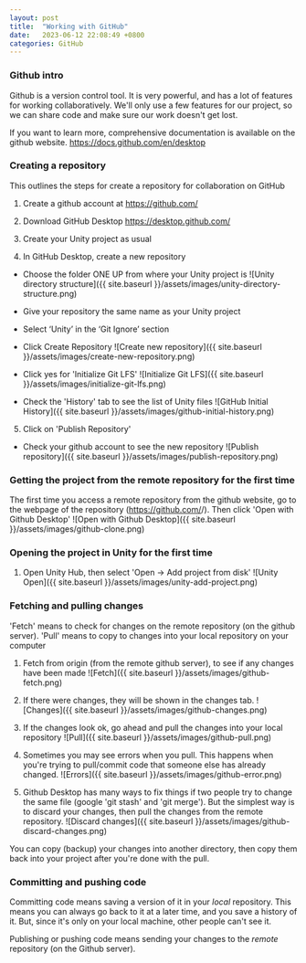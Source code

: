 ```yaml
---
layout: post
title:  "Working with GitHub"
date:   2023-06-12 22:08:49 +0800
categories: GitHub
---
```


### Github intro

Github is a version control tool. It is very powerful, and has a lot of features
for working collaboratively. We'll only use a few features for our project, so we can share
code and make sure our work doesn't get lost.

If you want to learn more, comprehensive documentation is available on the github website.
https://docs.github.com/en/desktop

### Creating a repository

This outlines the steps for create a repository for collaboration on GitHub

1. Create a github account at
https://github.com/

2. Download GitHub Desktop
https://desktop.github.com/

3. Create your Unity project as usual

4. In GitHub Desktop, create a new repository
  - Choose the folder ONE UP from where your Unity project is
  ![Unity directory structure]({{ site.baseurl }}/assets/images/unity-directory-structure.png)

  - Give your repository the same name as your Unity project
  - Select ‘Unity’ in the ‘Git Ignore’ section
  - Click Create Repository
  ![Create new repository]({{ site.baseurl }}/assets/images/create-new-repository.png)

  - Click yes for 'Initialize Git LFS'
  ![Initialize Git LFS]({{ site.baseurl }}/assets/images/initialize-git-lfs.png)

  - Check the 'History' tab to see the list of Unity files
  ![GitHub Initial History]({{ site.baseurl }}/assets/images/github-initial-history.png)

5. Click on 'Publish Repository'
  - Check your github account to see the new repository
![Publish repository]({{ site.baseurl }}/assets/images/publish-repository.png)

### Getting the project from the remote repository for the first time

The first time you access a remote repository from the github website, go to the
webpage of the repository (https://github.com/<username>/<repoName>). Then click
'Open with Github Desktop'
![Open with Github Desktop]({{ site.baseurl }}/assets/images/github-clone.png)

### Opening the project in Unity for the first time

1. Open Unity Hub, then select 'Open -> Add project from disk'
![Unity Open]({{ site.baseurl }}/assets/images/unity-add-project.png)

### Fetching and pulling changes

'Fetch' means to check for changes on the remote repository (on the github server).
'Pull' means to copy to changes into your local repository on your computer

1. Fetch from origin (from the remote github server), to see if any changes have been made
![Fetch]({{ site.baseurl }}/assets/images/github-fetch.png)

2. If there were changes, they will be shown in the changes tab.
![Changes]({{ site.baseurl }}/assets/images/github-changes.png)

3. If the changes look ok, go ahead and pull the changes into your local repository
![Pull]({{ site.baseurl }}/assets/images/github-pull.png)

4. Sometimes you may see errors when you pull. This happens when you're trying to pull/commit
code that someone else has already changed. 
![Errors]({{ site.baseurl }}/assets/images/github-error.png)

5. Github Desktop has many ways to fix things if two people try to change the same file
 (google 'git stash' and 'git merge'). But the simplest way is to discard your changes,
 then pull the changes from the remote repository.
![Discard changes]({{ site.baseurl }}/assets/images/github-discard-changes.png)

You can copy (backup) your changes into another directory, then copy them back into your
project after you're done with the pull.

### Committing and pushing code

Committing code means saving a version of it in your *local* repository. This means
you can always go back to it at a later time, and you save a history of it.
But, since it's only on your local machine, other people can't see it.

Publishing or pushing code means sending your changes to the *remote* repository
(on the Github server).





